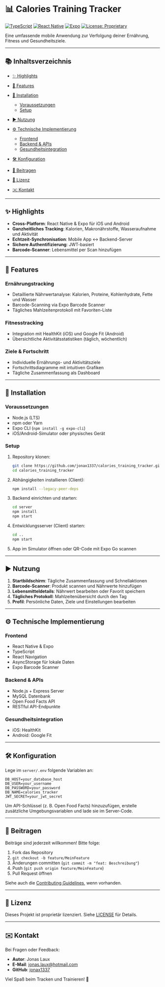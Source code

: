 # 📊 Calories Training Tracker

[![TypeScript](https://img.shields.io/badge/TypeScript-4.9-blue.svg)](https://www.typescriptlang.org/) [![React Native](https://img.shields.io/badge/React%20Native-0.71-blue.svg)](https://reactnative.dev/) [![Expo](https://img.shields.io/badge/Expo-47.0.0-lightgrey.svg)](https://expo.dev/) [![License: Proprietary](https://img.shields.io/badge/License-Proprietary-red.svg)](LICENSE)

Eine umfassende mobile Anwendung zur Verfolgung deiner Ernährung, Fitness und Gesundheitsziele.

---

## 📚 Inhaltsverzeichnis

* [✨ Highlights](#-highlights)
* [🚀 Features](#-features)
* [💾 Installation](#-installation)

  * [Voraussetzungen](#voraussetzungen)
  * [Setup](#setup)
* [▶️ Nutzung](#️-nutzung)
* [⚙️ Technische Implementierung](#️-technische-implementierung)

  * [Frontend](#frontend)
  * [Backend & APIs](#backend--apis)
  * [Gesundheitsintegration](#gesundheitsintegration)
* [🛠️ Konfiguration](#️-konfiguration)
* [🤝 Beitragen](#-beitragen)
* [📄 Lizenz](#-lizenz)
* [✉️ Kontakt](#️-kontakt)

---

## ✨ Highlights

* **Cross-Platform**: React Native & Expo für iOS und Android
* **Ganzheitliches Tracking**: Kalorien, Makronährstoffe, Wasseraufnahme und Aktivität
* **Echtzeit-Synchronisation**: Mobile App ↔️ Backend-Server
* **Sichere Authentifizierung**: JWT-basiert
* **Barcode-Scanner**: Lebensmittel per Scan hinzufügen

---

## 🚀 Features

### Ernährungstracking

* Detaillierte Nährwertanalyse: Kalorien, Proteine, Kohlenhydrate, Fette und Wasser
* Barcode-Scanning via Expo Barcode Scanner
* Tägliches Mahlzeitenprotokoll mit Favoriten-Liste

### Fitnesstracking

* Integration mit HealthKit (iOS) und Google Fit (Android)
* Übersichtliche Aktivitätsstatistiken (täglich, wöchentlich)

### Ziele & Fortschritt

* Individuelle Ernährungs- und Aktivitätsziele
* Fortschrittsdiagramme mit intuitiven Grafiken
* Tägliche Zusammenfassung als Dashboard

---

## 💾 Installation

### Voraussetzungen

* Node.js (LTS)
* npm oder Yarn
* Expo CLI (`npm install -g expo-cli`)
* iOS/Android-Simulator oder physisches Gerät

### Setup

1. Repository klonen:

   ```bash
   git clone https://github.com/jonax1337/calories_training_tracker.git
   cd calories_training_tracker
   ```
2. Abhängigkeiten installieren (Client):

   ```bash
   npm install --legacy-peer-deps
   ```
3. Backend einrichten und starten:

   ```bash
   cd server
   npm install
   npm start
   ```
4. Entwicklungsserver (Client) starten:

   ```bash
   cd ..
   npm start
   ```
5. App im Simulator öffnen oder QR-Code mit Expo Go scannen

---

## ▶️ Nutzung

1. **Startbildschirm**: Tägliche Zusammenfassung und Schnellaktionen
2. **Barcode-Scanner**: Produkt scannen und Nährwerte hinzufügen
3. **Lebensmitteldetails**: Nährwert bearbeiten oder Favorit speichern
4. **Tägliches Protokoll**: Mahlzeitenübersicht durch den Tag
5. **Profil**: Persönliche Daten, Ziele und Einstellungen bearbeiten

---

## ⚙️ Technische Implementierung

### Frontend

* React Native & Expo
* TypeScript
* React Navigation
* AsyncStorage für lokale Daten
* Expo Barcode Scanner

### Backend & APIs

* Node.js + Express Server
* MySQL Datenbank
* Open Food Facts API
* RESTful API-Endpunkte

### Gesundheitsintegration

* iOS: HealthKit
* Android: Google Fit

---

## 🛠️ Konfiguration

Lege im `server/.env` folgende Variablen an:

```dotenv
DB_HOST=your_database_host
DB_USER=your_username
DB_PASSWORD=your_password
DB_NAME=calories_tracker
JWT_SECRET=your_jwt_secret
```

Um API-Schlüssel (z. B. Open Food Facts) hinzuzufügen, erstelle zusätzliche Umgebungsvariablen und lade sie im Server-Code.

---

## 🤝 Beitragen

Beiträge sind jederzeit willkommen! Bitte folge:

1. Fork das Repository
2. `git checkout -b feature/MeinFeature`
3. Änderungen committen (`git commit -m "feat: Beschreibung"`)
4. Push (`git push origin feature/MeinFeature`)
5. Pull Request öffnen

Siehe auch die [Contributing Guidelines](CONTRIBUTING.md), wenn vorhanden.

---

## 📄 Lizenz

Dieses Projekt ist proprietär lizenziert. Siehe [LICENSE](LICENSE) für Details.

---

## ✉️ Kontakt

Bei Fragen oder Feedback:

* **Autor**: Jonas Laux
* **E-Mail**: [jonas.laux@hotmail.com](mailto:jonas.laux@hotmail.com)
* **GitHub**: [jonax1337](https://github.com/jonax1337)

Viel Spaß beim Tracken und Trainieren! 🚀
